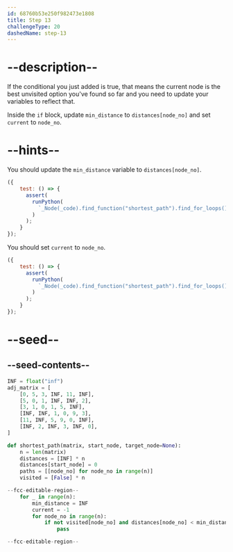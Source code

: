 ```yaml
---
id: 68760b53e250f982473e1808
title: Step 13
challengeType: 20
dashedName: step-13
---
```


# --description--

If the conditional you just added is true, that means the current node is the best unvisited option you've found so far and you need to update your variables to reflect that.

Inside the `if` block, update `min_distance` to `distances[node_no]` and set `current` to `node_no`.

# --hints--

You should update the `min_distance` variable to `distances[node_no]`.

```js
({
    test: () => {
      assert(
        runPython(
          `_Node(_code).find_function("shortest_path").find_for_loops()[0].find_bodies()[0].find_for_loops()[0].find_bodies()[0].find_ifs()[0].find_bodies()[0].has_stmt("min_distance = distances[node_no]")`
        )
      );
    }
});
```

You should set `current` to `node_no`.

```js
({
    test: () => {
      assert(
        runPython(
          `_Node(_code).find_function("shortest_path").find_for_loops()[0].find_bodies()[0].find_for_loops()[0].find_bodies()[0].find_ifs()[0].find_bodies()[0].has_stmt("current = node_no")`
        )
      );
    }
});
```

# --seed--

## --seed-contents--

```py
INF = float("inf")
adj_matrix = [
    [0, 5, 3, INF, 11, INF],
    [5, 0, 1, INF, INF, 2],
    [3, 1, 0, 1, 5, INF],
    [INF, INF, 1, 0, 9, 3],
    [11, INF, 5, 9, 0, INF],
    [INF, 2, INF, 3, INF, 0],
]

def shortest_path(matrix, start_node, target_node=None):
    n = len(matrix)
    distances = [INF] * n
    distances[start_node] = 0
    paths = [[node_no] for node_no in range(n)]
    visited = [False] * n

--fcc-editable-region--
    for _ in range(n):
        min_distance = INF  
        current = -1  
        for node_no in range(n):  
            if not visited[node_no] and distances[node_no] < min_distance:  
                pass

--fcc-editable-region--
```
